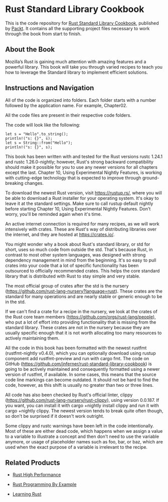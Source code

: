 # Rust Standard Library Cookbook
This is the code repository for [Rust Standard Library Cookbook](https://www.packtpub.com/application-development/rust-standard-library-cookbook?utm_source=github&utm_medium=repository&utm_campaign=9781788623926), published by [Packt](https://www.packtpub.com/?utm_source=github). It contains all the supporting project files necessary to work through the book from start to finish.
## About the Book
Mozilla’s Rust is gaining much attention with amazing features and a powerful library. This book will take you through varied recipes to teach you how to leverage the Standard library to implement efficient solutions.

## Instructions and Navigation
All of the code is organized into folders. Each folder starts with a number followed by the application name. For example, Chapter02.

All the code files are present in their respective code folders.

The code will look like the following:
```
let s = "Hello".to_string();
println!("s: {}", s);
let s = String::from("Hello");
println!("s: {}", s);
```

This book has been written with and tested for the Rust versions rustc 1.24.1 and rustc 1.26.0-nightly; however, Rust's strong backward compatibility should make it possible for you to use any newer versions for all chapters except the last. Chapter 10, Using Experimental Nightly Features, is working with cutting-edge technology that is expected to improve through ground-breaking changes.

To download the newest Rust version, visit https://rustup.rs/, where you will be able to download a Rust installer for your operating system. It's okay to leave it at the standard settings. Make sure to call rustup default nightly before starting Chapter 10, Using Experimental Nightly Features. Don't worry, you'll be reminded again when it's time.

An active internet connection is required for many recipes, as we will work intensively with crates. These are Rust's way of distributing libraries over the internet, and they are hosted at https://crates.io/.

You might wonder why a book about Rust's standard library, or std for short, uses so much code from outside the std. That's because Rust, in contrast to most other system languages, was designed with strong dependency management in mind from the beginning. It's so easy to pull crates into your code that a lot of specific functionality has been outsourced to officially recommended crates. This helps the core standard library that is distributed with Rust to stay simple and very stable.

The most official group of crates after the std is the nursery (https://github.com/rust-lang-nursery?language=rust). These crates are the standard for many operations and are nearly stable or generic enough to be in the std.

If we can't find a crate for a recipe in the nursery, we look at the crates of the Rust core team members (https://github.com/orgs/rust-lang/people), who put a lot of effort into providing functionality that is missing from the standard library. These crates are not in the nursery because they are usually specific enough that it is not worth allocating too many resources to actively maintaining them.

All the code in this book has been formatted with the newest rustfmt (rustfmt-nightly v0.4.0), which you can optionally download using rustup component add rustfmt-preview and run with cargo fmt. The code on GitHub (https://github.com/jnferner/rust-standard-library-cookbook) is going to be actively maintained and consequently formatted using a newer version of rustfmt, if available. In some cases, this means that the source code line markings can become outdated. It should not be hard to find the code, however, as this shift is usually no greater than two or three lines.

All code has also been checked by Rust's official linter, clippy (https://github.com/rust-lang-nursery/rust-clippy), using version 0.0.187. If you want, you can install it with cargo +nightly install clippy and run it with cargo +nightly clippy. The newest version tends to break quite often though, so don't be surprised if it doesn't work outright.

Some clippy and rustc warnings have been left in the code intentionally. Most of these are either dead code, which happens when we assign a value to a variable to illustrate a concept and then don't need to use the variable anymore, or usage of placeholder names such as foo, bar, or baz, which are used when the exact purpose of a variable is irrelevant to the recipe.

## Related Products
* [Rust High Performance](https://www.packtpub.com/application-development/rust-high-performance?utm_source=github&utm_medium=repository&utm_campaign=9781788399487)

* [Rust Programming By Example](https://www.packtpub.com/application-development/rust-programming-example?utm_source=github&utm_medium=repository&utm_campaign=9781788390637)

* [Learning Rust](https://www.packtpub.com/application-development/learning-rust?utm_source=github&utm_medium=repository&utm_campaign=9781785884306)

